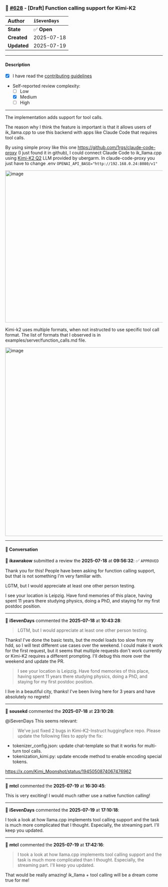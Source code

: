 ### 🔀 [#628](https://github.com/ikawrakow/ik_llama.cpp/pull/628) - [Draft] Function calling support for Kimi-K2

| **Author** | `iSevenDays` |
| :--- | :--- |
| **State** | ✅ **Open** |
| **Created** | 2025-07-18 |
| **Updated** | 2025-07-19 |

---

#### Description

- [x] I have read the [contributing guidelines](https://github.com/ggerganov/llama.cpp/blob/master/CONTRIBUTING.md)
- Self-reported review complexity:
  - [ ] Low
  - [x] Medium
  - [ ] High
---
The implementation adds support for tool calls.

The reason why I think the feature is important is that it allows users of ik_llama.cpp to use this backend with apps like Claude Code that requires tool calls.

By using simple proxy like this one https://github.com/1rgs/claude-code-proxy (I just found it in github), I could connect Claude Code to ik_llama.cpp using [Kimi-K2 Q2](https://huggingface.co/ubergarm/Kimi-K2-Instruct-GGUF/tree/main/IQ2_KL)  LLM provided by ubergarm.
In claude-code-proxy you just have to change .env `OPENAI_API_BASE="http://192.168.0.24:8080/v1"`

<img width="570" height="485" alt="image" src="https://github.com/user-attachments/assets/418bdd72-645e-4330-b7d4-52b969157dfe" />

Kimi-k2 uses multiple formats, when not instructed to use specific tool call format.
The list of formats that I observed is in examples/server/function_calls.md file.

<img width="720" height="602" alt="image" src="https://github.com/user-attachments/assets/f093ef6e-4db6-4da9-84f6-a29f5a20b9a5" />

---

#### 💬 Conversation

👤 **ikawrakow** submitted a review the **2025-07-18** at **09:56:32**: ✅ `APPROVED`<br>

Thank you for this! People have been asking for function calling support, but that is not something I'm very familiar with.

LGTM, but I would appreciate at least one other person testing.

I see your location is Leipzig. Have fond memories of this place, having spent 11 years there studying physics, doing a PhD, and staying for my first postdoc position.

---

👤 **iSevenDays** commented the **2025-07-18** at **10:43:28**:<br>

> LGTM, but I would appreciate at least one other person testing.

Thanks! I've done the basic tests, but the model loads too slow from my hdd, so I will test different use cases over the weekend.
I could make it work for the first request, but it seems that multiple requests don't work currently or Kimi-K2 requires a different prompting. I'll debug this more over the weekend and update the PR.

> I see your location is Leipzig. Have fond memories of this place, having spent 11 years there studying physics, doing a PhD, and staying for my first postdoc position.

I live in a beautiful city, thanks! I've been living here for 3 years and have absolutely no regrets!

---

👤 **sousekd** commented the **2025-07-18** at **23:10:28**:<br>

@iSevenDays This seems relevant:

> We've just fixed 2 bugs in Kimi-K2-Instruct huggingface repo. Please update the following files to apply the fix:

- tokenizer_config.json: update chat-template so that it works for multi-turn tool calls.
- tokenization_kimi.py: update encode method to enable encoding special tokens.

https://x.com/Kimi_Moonshot/status/1945050874067476962

---

👤 **mtcl** commented the **2025-07-19** at **16:30:45**:<br>

This is very exciting! I would much rather use a native function calling!

---

👤 **iSevenDays** commented the **2025-07-19** at **17:10:18**:<br>

I took a look at how llama.cpp implements tool calling support and the task is much more complicated that I thought. Especially, the streaming part.
I'll keep you updated.

---

👤 **mtcl** commented the **2025-07-19** at **17:42:16**:<br>

> I took a look at how llama.cpp implements tool calling support and the task is much more complicated than I thought. Especially, the streaming part.
> I'll keep you updated.

That would be really amazing! ik_llama + tool calling will be a dream come true for me!